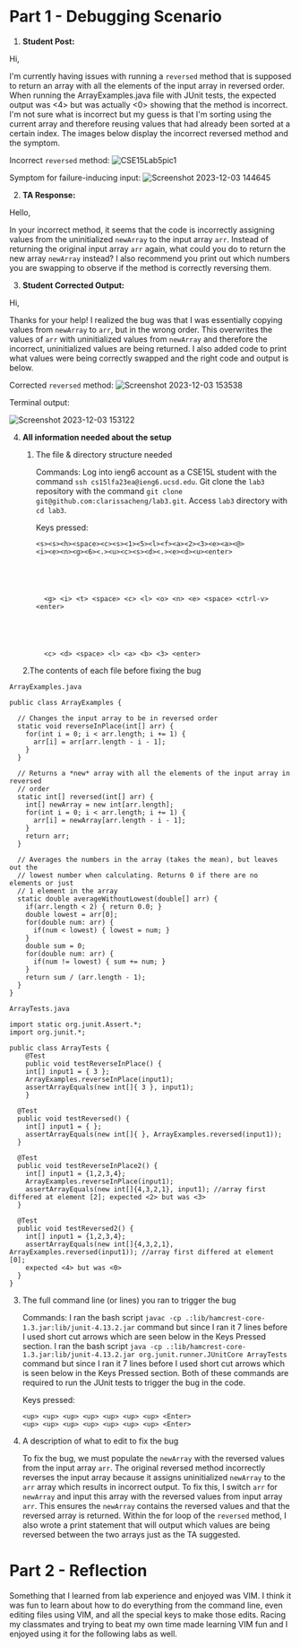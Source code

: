 # Part 1 - Debugging Scenario

1. **Student Post:**

Hi,

I'm currently having issues with running a `reversed` method that is supposed to return an array with all the elements of the input array in reversed order. When running the ArrayExamples.java file with JUnit tests, the expected output was <4> but was actually <0> showing that the method is incorrect. I'm not sure what is incorrect but my guess is that I'm sorting using the current array and therefore reusing values that had already been sorted at a certain index. The images below display the incorrect reversed method and the symptom.

Incorrect `reversed` method:
![CSE15Lab5pic1](https://github.com/clarissacheng/cse15l-lab-reports/assets/112114163/3b841a30-4d78-46e4-9de2-2cc13c6e37b2)

Symptom for failure-inducing input:
![Screenshot 2023-12-03 144645](https://github.com/clarissacheng/cse15l-lab-reports/assets/112114163/7b7a8a54-f3d7-4ba7-8ecd-c83f23ce998f)

2. **TA Response:**

Hello,

In your incorrect method, it seems that the code is incorrectly assigning values from the uninitialized `newArray` to the input array `arr`. Instead of returning the original input array `arr` again, what could you do to return the new array `newArray` instead? I also recommend you print out which numbers you are swapping to observe if the method is correctly reversing them.

3. **Student Corrected Output:**

Hi,

Thanks for your help! I realized the bug was that I was essentially copying values from `newArray` to `arr`, but in the wrong order. This overwrites the values of `arr` with uninitialized values from `newArray` and therefore the incorrect, uninitialized values are being returned. I also added code to print what values were being correctly swapped and the right code and output is below.

Corrected `reversed` method:
![Screenshot 2023-12-03 153538](https://github.com/clarissacheng/cse15l-lab-reports/assets/112114163/1ba287c8-3359-413b-af95-e19720fda56b)

Terminal output:

![Screenshot 2023-12-03 153122](https://github.com/clarissacheng/cse15l-lab-reports/assets/112114163/615130b5-59bf-48f8-b8e9-84fb488ba493)

4. **All information needed about the setup**

   1. The file & directory structure needed
  
        Commands: Log into ieng6 account as a CSE15L student with the command `ssh cs15lfa23ea@ieng6.ucsd.edu`.
                  Git clone the `lab3` repository with the command `git clone git@github.com:clarissacheng/lab3.git`.
                  Access `lab3` directory with `cd lab3`.
      
        Keys pressed:
      ```
      <s><s><h><space><c><s><1><5><l><f><a><2><3><e><a><@>
      <i><e><n><g><6><.><u><c><s><d><.><e><d><u><enter>




      
      	<g> <i> <t> <space> <c> <l> <o> <n> <e> <space> <ctrl-v> <enter>




      
      	<c> <d> <space> <l> <a> <b> <3> <enter>
      ```
      
   2.The contents of each file before fixing the bug

`ArrayExamples.java`

```
public class ArrayExamples {

  // Changes the input array to be in reversed order
  static void reverseInPlace(int[] arr) {
    for(int i = 0; i < arr.length; i += 1) {
      arr[i] = arr[arr.length - i - 1];
    }
  }

  // Returns a *new* array with all the elements of the input array in reversed
  // order
  static int[] reversed(int[] arr) {
    int[] newArray = new int[arr.length];
    for(int i = 0; i < arr.length; i += 1) {
      arr[i] = newArray[arr.length - i - 1];
    }
    return arr;
  }

  // Averages the numbers in the array (takes the mean), but leaves out the
  // lowest number when calculating. Returns 0 if there are no elements or just
  // 1 element in the array
  static double averageWithoutLowest(double[] arr) {
    if(arr.length < 2) { return 0.0; }
    double lowest = arr[0];
    for(double num: arr) {
      if(num < lowest) { lowest = num; }
    }
    double sum = 0;
    for(double num: arr) {
      if(num != lowest) { sum += num; }
    }
    return sum / (arr.length - 1);
  }
}
```

`ArrayTests.java`

```
import static org.junit.Assert.*;
import org.junit.*;

public class ArrayTests {
	@Test 
	public void testReverseInPlace() {
    int[] input1 = { 3 };
    ArrayExamples.reverseInPlace(input1);
    assertArrayEquals(new int[]{ 3 }, input1);
	}

  @Test
  public void testReversed() {
    int[] input1 = { };
    assertArrayEquals(new int[]{ }, ArrayExamples.reversed(input1));
  }

  @Test
  public void testReverseInPlace2() {
    int[] input1 = {1,2,3,4};
    ArrayExamples.reverseInPlace(input1);
    assertArrayEquals(new int[]{4,3,2,1}, input1); //array first differed at element [2]; expected <2> but was <3>
  }

  @Test
  public void testReversed2() {
    int[] input1 = {1,2,3,4};
    assertArrayEquals(new int[]{4,3,2,1}, ArrayExamples.reversed(input1)); //array first differed at element [0];
    expected <4> but was <0>
  }
}
```
      
   3. The full command line (or lines) you ran to trigger the bug

      Commands: I ran the bash script `javac -cp .:lib/hamcrest-core-1.3.jar:lib/junit-4.13.2.jar` command but since I ran it 7 lines before I used short cut arrows which are seen below in the Keys Pressed section.
                I ran the bash script `java -cp .:lib/hamcrest-core-1.3.jar:lib/junit-4.13.2.jar org.junit.runner.JUnitCore ArrayTests` command but since I ran it 7 lines before I used short cut arrows which is seen below in the Keys Pressed section.
                Both of these commands are required to run the JUnit tests to trigger the bug in the code.
      
        Keys pressed: 
      ```
      <up> <up> <up> <up> <up> <up> <up> <Enter>
      <up> <up> <up> <up> <up> <up> <up> <Enter>
      ```

  4. A description of what to edit to fix the bug

     To fix the bug, we must populate the `newArray` with the reversed values from the input array `arr`. The original reversed method incorrectly reverses the input array because it assigns uninitialized `newArray` to the `arr` array which results in incorrect output. To fix this, I switch `arr` for `newArray` and input this array with the reversed values from input array `arr`. This ensures the `newArray` contains the reversed values and that the reversed array is returned.
     Within the for loop of the `reversed` method, I also wrote a print statement that will output which values are being reversed between the two arrays just as the TA suggested.

# Part 2 - Reflection

Something that I learned from lab experience and enjoyed was VIM. I think it was fun to learn about how to do everything from the command line, even editing files using VIM, and all the special keys to make those edits. Racing my classmates and trying to beat my own time made learning VIM fun and I enjoyed using it for the following labs as well. 
